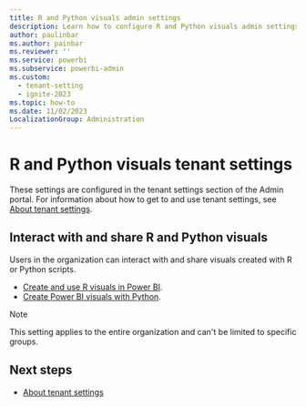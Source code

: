 ```yaml
---
title: R and Python visuals admin settings
description: Learn how to configure R and Python visuals admin settings in Fabric.
author: paulinbar
ms.author: painbar
ms.reviewer: ''
ms.service: powerbi
ms.subservice: powerbi-admin
ms.custom:
  - tenant-setting
  - ignite-2023
ms.topic: how-to
ms.date: 11/02/2023
LocalizationGroup: Administration
---
```


# R and Python visuals tenant settings

These settings are configured in the tenant settings section of the Admin portal. For information about how to get to and use tenant settings, see [About tenant settings](tenant-settings-index.md).

## Interact with and share R and Python visuals

Users in the organization can interact with and share visuals created with R or Python scripts.

- [Create and use R visuals in Power BI](/power-bi/visuals/service-r-visuals).
- [Create Power BI visuals with Python](/power-bi/connect-data/desktop-python-visuals).

> [!NOTE]
> This setting applies to the entire organization and can't be limited to specific groups.

## Next steps

- [About tenant settings](tenant-settings-index.md)

